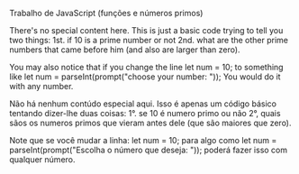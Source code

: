 Trabalho de JavaScript (funções e números primos)

There's no special content here. This is just a basic code trying to tell you two things:
1st. if 10 is a prime number or not
2nd. what are the other prime numbers that came before him (and also are larger than zero).

You may also notice that if you change the line
let num = 10; 
to something like 
let num = parseInt(prompt("choose your number: "));
You would do it with any number.


Não há nenhum contúdo especial aqui. Isso é apenas um código básico tentando dizer-lhe duas coisas:
1°. se 10 é numero primo ou não
2°, quais sãos os numeros primos que vieram antes dele (que são maiores que zero).

Note que se você mudar a linha:
let num = 10;
para algo como
let num = parseInt(prompt("Escolha o número que deseja: "));
poderá fazer isso com qualquer número.
